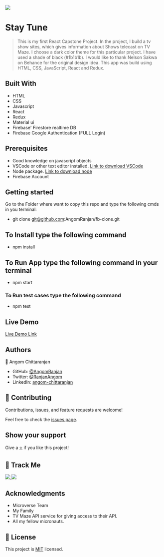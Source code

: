 [![](https://img.shields.io/badge/Micronaut-Angom%20Chittaranjan-blue)](https://github.com/AngomRanjan)

# Stay Tune

> This is my first React Capstone Project. In the project, I build a tv show sites, which gives information about Shows telecast on TV Maze. I choose a dark color theme for this particular project. I have used a shade of black (#1b1b1b). I would like to thank  Nelson Sakwa on Behance for the original design idea.  This app was build using HTML, CSS, JavaScript, React and Redux.

## Built With

- HTML
- CSS
- Javascript
- React
- Redux
- Material ui
- Firebase' Firestore realtime DB
- Firebase Google Authentication (FULL Login)

## Prerequisites

- Good knowledge on javascript objects
- VSCode or other text editor installed. [Link to download VSCode](https://code.visualstudio.com/download)
- Node package. [Link to download node](https://nodejs.org/en/download/)
- Firebase Account

## Getting started

Go to the Folder where want to copy this repo and type the following cmds in you terminal:

- git clone git@github.com:AngomRanjan/fb-clone.git

## To Install type the following command

- npm install

## To Run App type the following command in your terminal

  - npm start

### To Run test cases type the following command

  - npm test

## Live Demo

[Live Demo Link](https://fb-clone-angom.netlify.app)

## Authors

👤 Angom Chittaranjan

- GitHub: [@AngomRanjan](https://github.com/AngomRanjan)
- Twitter: [@RanjanAngom](https://twitter.com/RanjanAngom)
- LinkedIn: [angom-chittaranjan](https://linkedin.com/in/angom-chittaranjan)

## 🤝 Contributing

Contributions, issues, and feature requests are welcome!

Feel free to check the [issues page](https://github.com/AngomRanjan/fb-clone/issues).

## Show your support

Give a [⭐️](https://github.com/AngomRanjan/fb-clone/stargazers) if you like this project!

## :footprints: Track Me

<a href="https://twitter.com/RanjanAngom?ref_src=twsrc%5Etfw" class="twitter-follow-button" data-show-count="false">
<img src="https://img.shields.io/badge/-@RanjanAngom-blue?style=flat&logo=twitter&logoColor=white">
</a>

<a class="github-button" href="https://github.com/AngomRanjan" aria-label="Follow @AngomRanjan on GitHub">
 <img src="https://img.shields.io/badge/-@AngomRanjan-green?style=flat&logo=github&logoColor=white">
</a>

## Acknowledgments
- Microverse Team
- My Family
- TV Maze API service for giving access to their API.
- All my fellow micronauts.

## 📝 License

This project is [MIT](LICENSE) licensed.
